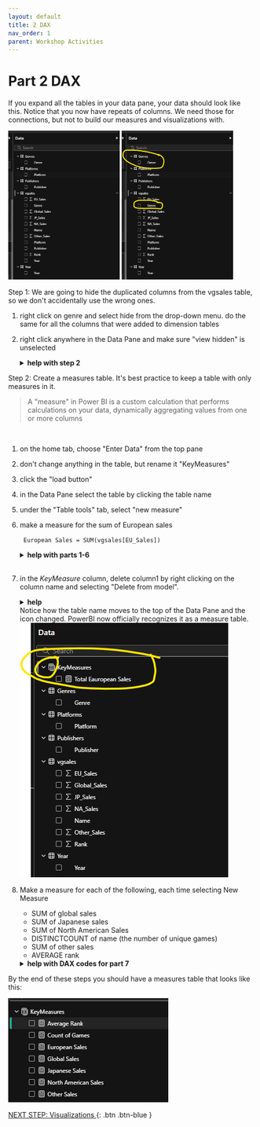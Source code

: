 ```yaml
---
layout: default
title: 2 DAX
nav_order: 1
parent: Workshop Activities
---
```

# Part 2 DAX

If you expand all the tables in your data pane, your data should look like this. Notice that you now have repeats of columns. We need those for connections, but not to build our measures and visualizations with.
<p float="left">
<img src="images\datapane.png" width="45%">
<img src="images\datapanewithcircles.png" width="45%">
</p>

Step 1: We are going to hide the duplicated columns from the vgsales table, so we don't accidentally use the wrong ones.

1. right click on genre and select hide from the drop-down menu. do the same for all the columns that were added to dimension tables
2. right click anywhere in the Data Pane and make sure "view hidden" is unselected

    <details><summary><b>help with step 2</b></summary>
    <img src="images\hidegenreinvgsales.png" style="">
    <img src="images\allhidden.png" style="">
    <img src="images\hidehiddenvars.png" style="">

    </details>

Step 2: Create a measures table. It's best practice to keep a table with only measures in it. 

<blockquote>
A "measure" in Power BI is a custom calculation that performs calculations on your data, dynamically aggregating values from one or more columns
</blockquote><br>

1. on the home tab, choose "Enter Data" from the top pane
2. don't change anything in the table, but rename it "KeyMeasures"
3. click the "load button"
4. in the Data Pane select the table by clicking the table name
5. under the "Table tools" tab, select "new measure"
6. make a measure for the sum of European sales
     
        European Sales = SUM(vgsales[EU_Sales])

    <details><summary><b>help with parts 1-6</b></summary>
    <img src="images\enterdata.png" style="">
    <img src="images\createkeymeasurestables.png" style="">
    <img src="images\selectkeymeasuresbyclickingonit.png" style="">
    <img src="images\newmeasure.png" style="">
    <img src="images\dax breakdown.png" style="">

    </details><br>

7. in the *KeyMeasure* column, delete column1 by right clicking on the column name and selecting "Delete from model". 
    <details><summary><b>help</b></summary>
    <img src="images\deletcolfromkeymeasures.png" style="">
    </details>
    Notice how the table name moves to the top of the Data Pane and the icon changed. PowerBI now officially recognizes it as a measure table.

    <img src="images\tablebecomesmeasurestable.png" style="">


8. Make a measure for each of the following, each time selecting New Measure
    - SUM of global sales
    - SUM of Japanese sales
    - SUM of North American Sales
    - DISTINCTCOUNT of name (the number of unique games)
    - SUM of other sales
    - AVERAGE rank

    <details><summary><b>help with DAX codes for part 7</b></summary>
    <code>
    Global Sales = SUM(vgsales[Global_sales])
    </code><br>

    <code>
    Japanese Sales = SUM(vgsales[JP_Sales])
    </code><br>

    <code>
    North American Sales = SUM(vgsales[NA_Sales])
    </code><br>

    <code>
    Count of Games = DISTINCTCOUNT(vgsales[Name])
    </code><br>

    <code>
    Other Sales = SUM(vgsales[Other_Sales])
    </code><br>
 
    <code>
    Average Rank = AVERAGE(vgsales[Rank])
    </code>

    </details>

By the end of these steps you should have a measures table that looks like this:

<img src="images\allmeasures.png" style="">

[NEXT STEP: Visualizations ](3-Visualizations.md){: .btn .btn-blue }
